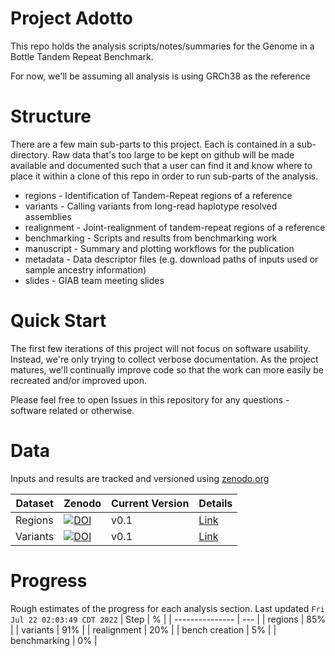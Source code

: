 Project Adotto
==============

This repo holds the analysis scripts/notes/summaries for the Genome in a Bottle Tandem Repeat Benchmark.


For now, we'll be assuming all analysis is using GRCh38 as the reference

Structure
=========
There are a few main sub-parts to this project. Each is contained in a sub-directory. Raw data that's too large to be
kept on github will be made available and  documented such that a user can find it and know where to place it within
a clone of this repo in order to run sub-parts of the analysis.

* regions - Identification of Tandem-Repeat regions of a reference
* variants - Calling variants from long-read haplotype resolved assemblies
* realignment - Joint-realignment of tandem-repeat regions of a reference
* benchmarking - Scripts and results from benchmarking work
* manuscript - Summary and plotting workflows for the publication
* metadata - Data descriptor files (e.g. download paths of inputs used or sample ancestry information)
* slides - GIAB team meeting slides

Quick Start
===========

The first few iterations of this project will not focus on software usability. Instead, we're only trying to collect
verbose documentation. As the project matures, we'll continually improve code so that the work can more easily be
recreated and/or improved upon. 

Please feel free to open Issues in this repository for any questions - software related or otherwise.

Data
====
Inputs and results are tracked and versioned using [zenodo.org](zenodo.org)

| Dataset | Zenodo | Current Version | Details |
| ------- | ------ | --------------- | ------- |
| Regions | [![DOI](https://zenodo.org/badge/DOI/10.5281/zenodo.6930202.svg)](https://doi.org/10.5281/zenodo.6930202) | v0.1 | [Link](regions/DataDescription.md) | 
| Variants | [![DOI](https://zenodo.org/badge/DOI/10.5281/zenodo.6975244.svg)](https://doi.org/10.5281/zenodo.6975244) | v0.1 | [Link](variants/DataDescriptino.md) |


Progress
========
Rough estimates of the progress for each analysis section.  Last updated  `Fri Jul 22 02:03:49 CDT 2022`
| Step            |  %  |
| --------------- | --- |
| regions         | 85% |
| variants        | 91% |
| realignment     | 20% | 
| bench creation  | 5%  |
| benchmarking    | 0%  |
